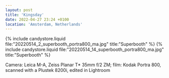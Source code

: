 ```yaml
---
layout: post
title: 'Kingsday'
date: 2022-04-27 23:24 +0100
location: 'Amsterdam, Netherlands'
---
```


{% include candystore.liquid file:"20220514_2_superbooth_portra800_ma.jpg" title:"Superbooth" %}
{% include candystore.liquid file:"20220514_14_superbooth_portra800_ma.jpg" title:"Superbooth" %}

Camera: Leica M-A, Zeiss Planar T\* 35mm f/2 ZM; film: Kodak Portra 800, scanned with a Plustek 8200i, edited in Lightroom